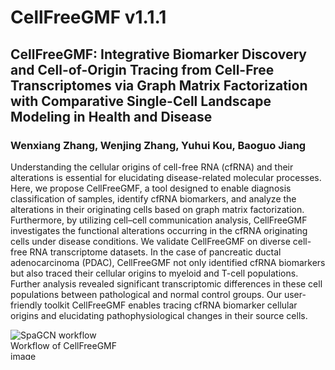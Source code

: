 # CellFreeGMF v1.1.1

##  CellFreeGMF: Integrative Biomarker Discovery and Cell-of-Origin Tracing from Cell-Free Transcriptomes via Graph Matrix Factorization with Comparative Single-Cell Landscape Modeling in Health and Disease

### Wenxiang Zhang, Wenjing Zhang, Yuhui Kou, Baoguo Jiang

Understanding the cellular origins of cell-free RNA (cfRNA) and their alterations is essential for elucidating disease-related molecular processes. Here, we propose CellFreeGMF, a tool designed to enable diagnosis classification of samples, identify cfRNA biomarkers, and analyze the alterations in their originating cells based on graph matrix factorization. Furthermore, by utilizing cell–cell communication analysis, CellFreeGMF investigates the functional alterations occurring in the cfRNA originating cells under disease conditions. We validate CellFreeGMF on diverse cell-free RNA transcriptome datasets. In the case of pancreatic ductal adenocarcinoma (PDAC), CellFreeGMF not only identified cfRNA biomarkers but also traced their cellular origins to myeloid and T-cell populations. Further analysis revealed significant transcriptomic differences in these cell populations between pathological and normal control groups. Our user-friendly toolkit CellFreeGMF enables tracing cfRNA biomarker cellular origins and elucidating pathophysiological changes in their source cells.

![SpaGCN workflow](image/flowchart.jpg)
<br>
Workflow of CellFreeGMF<img width="432" height="14" alt="image" src="https://github.com/user-attachments/assets/a94c7726-5e00-474c-bc35-b7fa709076de" />
<br>


